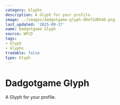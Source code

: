 ```yaml
---
category: Glyphs
description: A Glyph for your profile.
image: ../images/dadgotgame-glyph-d0ef2d0546.png
last_updated: '2025-09-17'
name: Dadgotgame Glyph
source: WFCD
tags:
- Glyph
- Glyphs
tradable: false
type: Glyph
---
```


# Dadgotgame Glyph

A Glyph for your profile.

